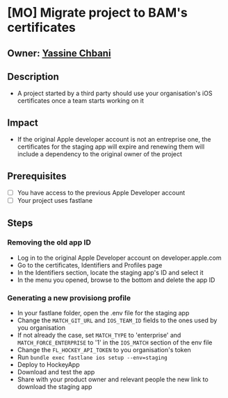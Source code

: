 # [MO] Migrate project to BAM's certificates

## Owner: [Yassine Chbani](https://www.github.com/yassinecc)

## Description
- A project started by a third party should use your organisation's iOS certificates once a team starts working on it

## Impact
- If the original Apple developer account is not an entreprise one, the certificates for the staging app will expire and renewing them will include a dependency to the original owner of the project

## Prerequisites
- [ ] You have access to the previous Apple Developer account
- [ ] Your project uses fastlane

## Steps
### Removing the old app ID
- Log in to the original Apple Developer account on developer.apple.com
- Go to the certificates, Identifiers and Profiles page
- In the Identifiers section, locate the staging app's ID and select it
- In the menu you opened, browse to the bottom and delete the app ID

### Generating a new provisiong profile
- In your fastlane folder, open the .env file for the staging app
- Change the `MATCH_GIT_URL` and `IOS_TEAM_ID` fields to the ones used by you organisation
- If not already the case, set `MATCH_TYPE` to 'enterprise' and `MATCH_FORCE_ENTERPRISE` to '1' in the `IOS_MATCH` section of the env file
- Change the `FL_HOCKEY_API_TOKEN` to you organisation's token
- Run `bundle exec fastlane ios setup --env=staging`
- Deploy to HockeyApp
- Download and test the app
- Share with your product owner and relevant people the new link to download the staging app
